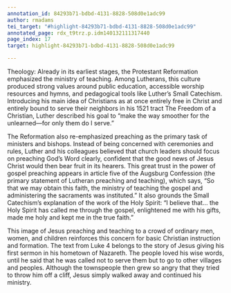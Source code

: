 ```yaml
---
annotation_id: 84293b71-bdbd-4131-8828-508d0e1adc99
author: rmadams
tei_target: "#highlight-84293b71-bdbd-4131-8828-508d0e1adc99"
annotated_page: rdx_t9trz.p.idm140132111317440
page_index: 17
target: highlight-84293b71-bdbd-4131-8828-508d0e1adc99

---
```

Theology: Already in its earliest stages, the Protestant Reformation emphasized the ministry of teaching. Among Lutherans, this culture produced strong values around public education, accessible worship resources and hymns, and pedagogical tools like Luther’s Small Catechism. Introducing his main idea of Christians as at once entirely free in Christ and entirely bound to serve their neighbors in his 1521 tract The Freedom of a Christian, Luther described his goal to “make the way smoother for the unlearned—for only them do I serve.” 

The Reformation also re-emphasized preaching as the primary task of ministers and bishops. Instead of being concerned with ceremonies and rules, Luther and his colleagues believed that church leaders should focus on preaching God’s Word clearly, confident that the good news of Jesus Christ would then bear fruit in its hearers. This great trust in the power of gospel preaching appears in article five of the Augsburg Confession (the primary statement of Lutheran preaching and teaching), which says, “So that we may obtain this faith, the ministry of teaching the gospel and administering the sacraments was instituted.”  It also grounds the Small Catechism’s explanation of the work of the Holy Spirit: “I believe that… the Holy Spirit has called me through the gospel, enlightened me with his gifts, made me holy and kept me in the true faith.” 
	
This image of Jesus preaching and teaching to a crowd of ordinary men, women, and children reinforces this concern for basic Christian instruction and formation. The text from Luke 4 belongs to the story of Jesus giving his first sermon in his hometown of Nazareth. The people loved his wise words, until he said that he was called not to serve them but to go to other villages and peoples. Although the townspeople then grew so angry that they tried to throw him off a cliff, Jesus simply walked away and continued his ministry. 
